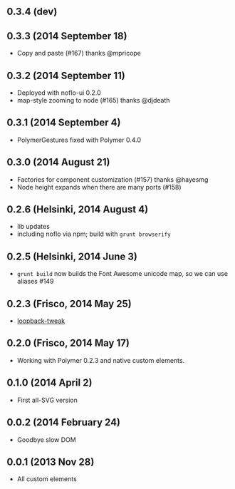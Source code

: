 ## 0.3.4 (dev)

## 0.3.3 (2014 September 18)

* Copy and paste (#167) thanks @mpricope

## 0.3.2 (2014 September 11)

* Deployed with noflo-ui 0.2.0
* map-style zooming to node (#165) thanks @djdeath

## 0.3.1 (2014 September 4)

* PolymerGestures fixed with Polymer 0.4.0

## 0.3.0 (2014 August 21)

* Factories for component customization (#157) thanks @hayesmg
* Node height expands when there are many ports (#158)

## 0.2.6 (Helsinki, 2014 August 4)

* lib updates
* including noflo via npm; build with `grunt browserify`

## 0.2.5 (Helsinki, 2014 June 3)

* `grunt build` now builds the Font Awesome unicode map, so we can use aliases #149

## 0.2.3 (Frisco, 2014 May 25)

* [loopback-tweak](https://cloud.githubusercontent.com/assets/395307/3077862/ee7f0c1a-e447-11e3-920d-6aebe75cfd76.gif)

## 0.2.0 (Frisco, 2014 May 17)

* Working with Polymer 0.2.3 and native custom elements.

## 0.1.0 (2014 April 2)

* First all-SVG version

## 0.0.2 (2014 February 24)

* Goodbye slow DOM

## 0.0.1 (2013 Nov 28)

* All custom elements